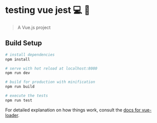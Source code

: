# testing vue jest :computer: :microscope:

> A Vue.js project

## Build Setup

``` bash
# install dependencies
npm install

# serve with hot reload at localhost:8080
npm run dev

# build for production with minification
npm run build

# execute the tests
npm run test
```

For detailed explanation on how things work, consult the [docs for vue-loader](http://vuejs.github.io/vue-loader).
